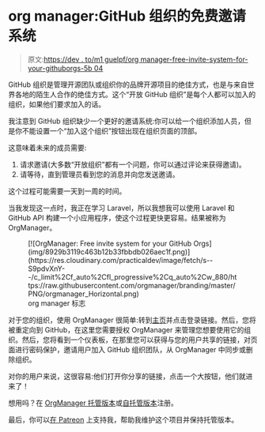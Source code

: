 # org manager:GitHub 组织的免费邀请系统

> 原文:[https://dev . to/m1 guelpf/org manager-free-invite-system-for-your-githuborgs-5b 04](https://dev.to/m1guelpf/orgmanager-free-invite-system-for-your-githuborgs-5b04)

GitHub 组织是管理开源团队或组织你的品牌开源项目的绝佳方式，也是与来自世界各地的陌生人合作的绝佳方式。这个“开放 GitHub 组织”是每个人都可以加入的组织，如果他们要求加入的话。

我注意到 GitHub 组织缺少一个更好的邀请系统:你可以给一个组织添加人员，但是你不能设置一个“加入这个组织”按钮出现在组织页面的顶部。

这意味着未来的成员需要:

1.  请求邀请(大多数“开放组织”都有一个问题，你可以通过评论来获得邀请)。
2.  请等待，直到管理员看到您的消息并向您发送邀请。

这个过程可能需要一天到一周的时间。

当我发现这一点时，我正在学习 Laravel，所以我想我可以使用 Laravel 和 GitHub API 构建一个小应用程序，使这个过程更快更容易。结果被称为 OrgManager。

<figure>[![OrgManager: Free invite system for your GitHub Orgs](img/8929b3119c463b12b33fbbdb026aec1f.png)](https://res.cloudinary.com/practicaldev/image/fetch/s--S9pdvXnY--/c_limit%2Cf_auto%2Cfl_progressive%2Cq_auto%2Cw_880/https://raw.githubusercontent.com/orgmanager/branding/master/PNG/orgmanager_Horizontal.png)

<figcaption>org manager 标志</figcaption>

</figure>

对于您的组织，使用 OrgManager 很简单:转到[主页](https://orgmanager.miguelpiedrafita.com)并点击登录链接。然后，您将被重定向到 GitHub，在这里您需要授权 OrgManager 来管理您想要使用它的组织。然后，您将看到一个仪表板，在那里您可以获得与您的用户共享的链接，对页面进行密码保护，邀请用户加入 GitHub 组织团队，从 OrgManager 中同步或删除组织。

对你的用户来说，这很容易:他们打开你分享的链接，点击一个大按钮，他们就进来了！

想用吗？在 [OrgManager 托管版本](https://orgmanager.miguelpiedrafita.com)或[自托管版本](https://github.com/orgmanager/orgmanager#deployment)注册。

最后，你可以[在 Patreon](https://patreon.com/m1guelpiedrafita) 上支持我，帮助我维护这个项目并保持托管版本。